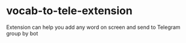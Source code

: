 # vocab-to-tele-extension
Extension can help you add any word on screen and send to Telegram group by bot
